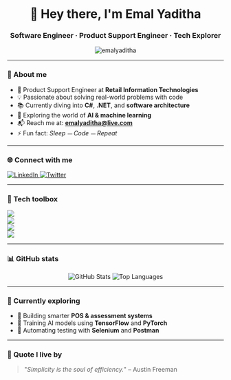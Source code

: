 <h1 align="center">👋 Hey there, I'm Emal Yaditha</h1>
<h3 align="center">Software Engineer · Product Support Engineer · Tech Explorer</h3>

<p align="center">
  <img src="https://komarev.com/ghpvc/?username=emalyaditha&label=Profile%20views&color=0e75b6&style=flat" alt="emalyaditha" />
</p>

---

### 🚀 About me
- 💼 Product Support Engineer at **Retail Information Technologies**
- 💡 Passionate about solving real-world problems with code
- 📚 Currently diving into **C#**, **.NET**, and **software architecture**
- 🤖 Exploring the world of **AI & machine learning**
- 📬 Reach me at: **emalyaditha@live.com**
- ⚡ Fun fact: _Sleep ⏤ Code ⏤ Repeat_

---

### 🌐 Connect with me
<p align="left">
  <a href="https://linkedin.com/in/emalyaditha" target="_blank">
    <img src="https://skillicons.dev/icons?i=linkedin" alt="LinkedIn" />
  </a>
  <a href="https://x.com/emalyaditha" target="_blank">
    <img src="https://skillicons.dev/icons?i=twitter" alt="Twitter" />
  </a>
</p>

---

### 🧰 Tech toolbox
<p align="left">
  <img src="https://skillicons.dev/icons?i=java,python,csharp,cpp,php,js,html,css" /><br>
  <img src="https://skillicons.dev/icons?i=nodejs,mysql,mongodb,postgresql,sqlite,mssql" /><br>
  <img src="https://skillicons.dev/icons?i=dotnet,flutter,androidstudio,linux,vscode,git,github" /><br>
  <img src="https://skillicons.dev/icons?i=postman,figma,photoshop,illustrator" />
</p>

---

### 📊 GitHub stats
<p align="center">
  <img src="https://github-readme-stats.vercel.app/api?username=emalyaditha&show_icons=true&theme=radical" alt="GitHub Stats" />
  <img src="https://github-readme-stats.vercel.app/api/top-langs/?username=emalyaditha&layout=compact&theme=radical" alt="Top Languages" />
</p>

---

### 🧠 Currently exploring
- 🛒 Building smarter **POS & assessment systems**
- 🧠 Training AI models using **TensorFlow** and **PyTorch**
- 🔄 Automating testing with **Selenium** and **Postman**

---

### 💬 Quote I live by
> "_Simplicity is the soul of efficiency._" – Austin Freeman
